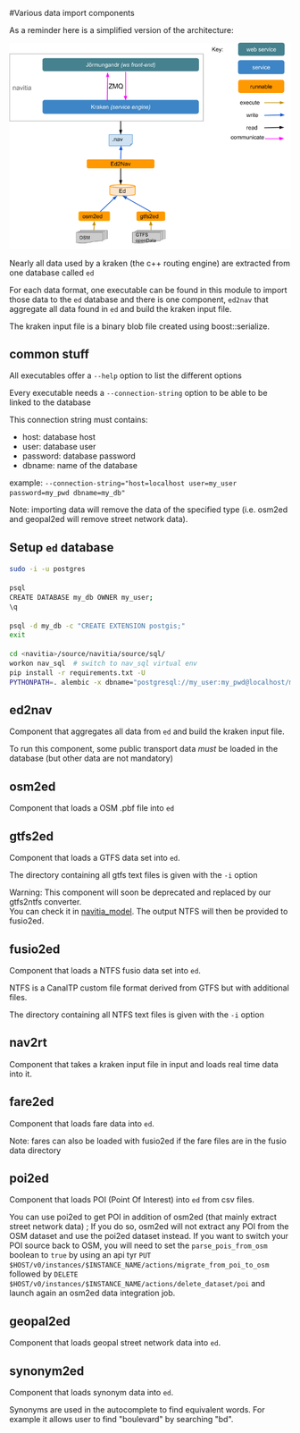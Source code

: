#Various data import components

As a reminder here is a simplified version of the architecture:

![](../../documentation/diagrams/simple_archi_data_view.png "architecture")

Nearly all data used by a kraken (the c++ routing engine) are extracted from one database called `ed`

For each data format, one executable can be found in this module to import those data to the `ed` database and there is one component, `ed2nav` that aggregate all data found in `ed` and build the kraken input file.

The kraken input file is a binary blob file created using boost::serialize.

## common stuff

All executables offer a ```--help``` option to list the different options

Every executable needs a ```--connection-string``` option to be able to be linked to the database

This connection string must contains:
 * host: database host
 * user: database user
 * password: database password
 * dbname: name of the database

example: ```--connection-string="host=localhost user=my_user password=my_pwd dbname=my_db"```

Note: importing data will remove the data of the specified type (i.e. osm2ed and geopal2ed will remove street network data).

## Setup `ed` database

```bash
sudo -i -u postgres

psql
CREATE DATABASE my_db OWNER my_user;
\q

psql -d my_db -c "CREATE EXTENSION postgis;"
exit

cd <navitia>/source/navitia/source/sql/
workon nav_sql  # switch to nav_sql virtual env
pip install -r requirements.txt -U
PYTHONPATH=. alembic -x dbname="postgresql://my_user:my_pwd@localhost/my_db" upgrade head
```

## ed2nav
Component that aggregates all data from `ed` and build the kraken input file.

To run this component, some public transport data *must* be loaded in the database (but other data are not mandatory)

## osm2ed
Component that loads a OSM .pbf file into `ed`

## gtfs2ed
Component that loads a GTFS data set into `ed`.

The directory containing all gtfs text files is given with the `-i` option

Warning: This component will soon be deprecated and replaced by our gtfs2ntfs converter.<br>You can check it in [navitia_model](https://github.com/CanalTP/navitia_model).
The output NTFS will then be provided to fusio2ed.

## fusio2ed
Component that loads a NTFS fusio data set into `ed`.

NTFS is a CanalTP custom file format derived from GTFS but with additional files.

The directory containing all NTFS text files is given with the `-i` option

## nav2rt
Component that takes a kraken input file in input and loads real time data into it.

## fare2ed
Component that loads fare data into `ed`.

Note: fares can also be loaded with fusio2ed if the fare files are in the fusio data directory

## poi2ed
Component that loads POI (Point Of Interest) into `ed` from csv files.

You can use poi2ed to get POI in addition of osm2ed (that mainly extract street network data) ; If you do so, osm2ed will not extract any POI from the OSM dataset and use the poi2ed dataset instead.
If you want to switch your POI source back to OSM, you will need to set the `parse_pois_from_osm` boolean to `true` by using an api tyr `PUT $HOST/v0/instances/$INSTANCE_NAME/actions/migrate_from_poi_to_osm` followed by `DELETE $HOST/v0/instances/$INSTANCE_NAME/actions/delete_dataset/poi` and launch again an osm2ed data integration job.

## geopal2ed
Component that loads geopal street network data into `ed`.

## synonym2ed
Component that loads synonym data into `ed`.

Synonyms are used in the autocomplete to find equivalent words. For example it allows user to find "boulevard" by searching "bd".
